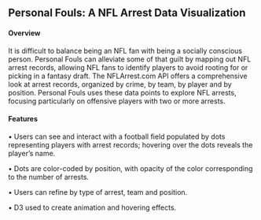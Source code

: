 ## Personal Fouls: A NFL Arrest Data Visualization 

#### Overview

It is difficult to balance being an NFL fan with being a socially conscious person. Personal Fouls can alleviate some of that guilt by mapping out NFL arrest records, allowing NFL fans to identify players to avoid rooting for or picking in a fantasy draft.  The NFLArrest.com API offers a comprehensive look at arrest records, organized by crime, by team, by player and by position.  Personal Fouls uses these data points to explore NFL arrests, focusing particularly on offensive players with two or more arrests.   

#### Features

•	Users can see and interact with a football field populated by dots representing players with arrest records; hovering over the dots reveals the player’s name.

•	Dots are color-coded by position, with opacity of the color corresponding to the number of arrests.

•	Users can refine by type of arrest, team and position.

• D3 used to create animation and hovering effects.  
